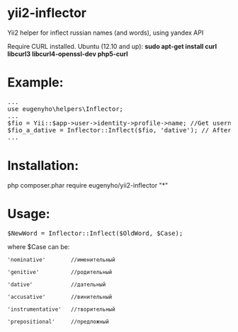 # yii2-inflector
Yii2 helper for inflect russian names (and words), using yandex API

Require CURL installed.
Ubuntu (12.10 and up): <b>sudo apt-get install curl libcurl3 libcurl4-openssl-dev php5-curl</b>

# Example:
<pre>
...
use eugenyho\helpers\Inflector;
...
$fio = Yii::$app->user->identity->profile->name; //Get username Иванов Иван Иванович
$fio_a_dative = Inflector::Inflect($fio, 'dative'); // After inflect: Иванову Ивану Ивановичу
...
</pre>
    
# Installation:
php composer.phar require eugenyho/yii2-inflector "*"

# Usage:
<pre>
$NewWord = Inflector::Inflect($OldWord, $Case);
</pre>
where $Case can be:

	'nominative'        //именительный
	
	'genitive'          //родительный
	
	'dative'            //дательный
	
	'accusative'        //винительный
	
	'instrumentative'   //творительный
	
	'prepositional'     //предложный
	

